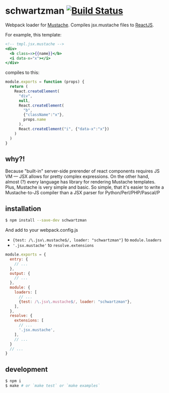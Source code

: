 # schwartzman [![Build Status](https://travis-ci.org/zemlanin/schwartzman.svg?branch=master)](https://travis-ci.org/zemlanin/schwartzman)

Webpack loader for [Mustache](https://mustache.github.io). Compiles jsx.mustache files to [ReactJS](https://facebook.github.io/react).

For example, this template:

```mustache
<!-- tmpl.jsx.mustache -->
<div>
  <b class=x>{{name}}</b>
  <i data-x="x"></i>
</div>
```

compiles to this:

```js
module.exports = function (props) {
  return (
    React.createElement(
      "div",
      null,
      React.createElement(
        "b",
        {"className":"x"},
        props.name
      ),
      React.createElement("i", {"data-x":"x"})
    )
  )
}
```

## why?!
Because "built-in" server-side prerender of react components requires JS VM — JSX allows for pretty complex expressions. On the other hand, almost (?) every language has library for rendering Mustache templates. Plus, Mustache is very simple and basic. So simple, that it's easier to write a Mustache-to-JS compiler than a JSX parser for Python/Perl/PHP/Pascal/P

## installation
```bash
$ npm install --save-dev schwartzman
```

And add to your webpack.config.js
* `{test: /\.jsx\.mustache$/, loader: "schwartzman"}` to `module.loaders`
* `'.jsx.mustache'` to `resolve.extensions`

```js
module.exports = {
  entry: {
    // ...
  },
  output: {
    // ...
  },
  module: {
    loaders: [
      // ...
      {test: /\.jsx\.mustache$/, loader: "schwartzman"},
    ],
  },
  resolve: {
    extensions: [
      // ...
      '.jsx.mustache',
    ],
    // ...
  }
  // ...
}
```

## development
```bash
$ npm i
$ make # or `make test` or `make examples`
```
